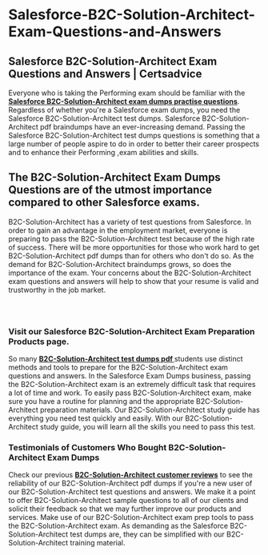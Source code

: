 # Salesforce-B2C-Solution-Architect-Exam-Questions-and-Answers
<h2><strong>Salesforce B2C-Solution-Architect Exam Questions and Answers | Certsadvice</strong></h2> <p>Everyone who is taking the Performing exam should be familiar with the <a href="http://www.certsadvice.com/salesforce/b2c-solution-architect-practice-questions"><strong>Salesforce B2C-Solution-Architect exam dumps practise questions</strong></a>. Regardless of whether you&#39;re a Salesforce exam dumps, you need the Salesforce B2C-Solution-Architect test dumps. Salesforce B2C-Solution-Architect pdf braindumps have an ever-increasing demand. Passing the Salesforce B2C-Solution-Architect test dumps questions is something that a large number of people aspire to do in order to better their career prospects and to enhance their Performing ,exam abilities and skills.</p> <h2><strong>The B2C-Solution-Architect Exam Dumps Questions are of the utmost importance compared to other Salesforce exams.</strong></h2> <p>B2C-Solution-Architect has a variety of test questions from Salesforce. In order to gain an advantage in the employment market, everyone is preparing to pass the B2C-Solution-Architect test because of the high rate of success. There will be more opportunities for those who work hard to get B2C-Solution-Architect pdf dumps than for others who don&#39;t do so. As the demand for B2C-Solution-Architect braindumps grows, so does the importance of the exam. Your concerns about the B2C-Solution-Architect exam questions and answers will help to show that your resume is valid and trustworthy in the job market.</p> <p><a href="http://www.certsadvice.com/salesforce/b2c-solution-architect-practice-questions" style="display: block; padding: 1em 0; text-align: center; "><img alt="" src="https://1.bp.blogspot.com/-RUOr8Wn-CRk/YUYAxC8kcHI/AAAAAAAAAnw/F7BbdI3tw8QDj5z8iX0vQAioQzKiUxduwCLcBGAsYHQ/s0/unnamed.jpg" /></a></p> <h3><strong>Visit our Salesforce B2C-Solution-Architect Exam Preparation Products page.</strong></h3> <p>So many <a href="http://www.certsadvice.com/salesforce/b2c-solution-architect-practice-questions"><strong>B2C-Solution-Architect test dumps pdf </strong></a>students use distinct methods and tools to prepare for the B2C-Solution-Architect exam questions and answers. In the Salesforce Exam Dumps business, passing the B2C-Solution-Architect exam is an extremely difficult task that requires a lot of time and work. To easily pass B2C-Solution-Architect exam, make sure you have a routine for planning and the appropriate B2C-Solution-Architect preparation materials. Our B2C-Solution-Architect study guide has everything you need test quickly and easily. With our B2C-Solution-Architect study guide, you will learn all the skills you need to pass this test.</p> <h3><strong>Testimonials of Customers Who Bought B2C-Solution-Architect Exam Dumps</strong></h3> <p>Check our previous <a href="http://www.certsadvice.com/salesforce/b2c-solution-architect-practice-questions"><strong>B2C-Solution-Architect customer reviews</strong></a> to see the reliability of our B2C-Solution-Architect pdf dumps if you&#39;re a new user of our B2C-Solution-Architect test questions and answers. We make it a point to offer B2C-Solution-Architect sample questions to all of our clients and solicit their feedback so that we may further improve our products and services. Make use of our B2C-Solution-Architect exam prep tools to pass the B2C-Solution-Architect exam. As demanding as the Salesforce B2C-Solution-Architect test dumps are, they can be simplified with our B2C-Solution-Architect training material.</p>
